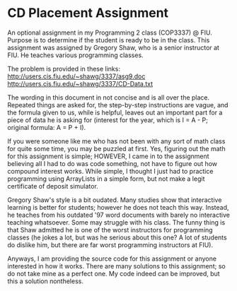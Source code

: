 # CD Placement Assignment
An optional assignment in my Programming 2 class (COP3337) @ FIU. Purpose is to determine if the student is ready to be in the class. This assignment was assigned by Gregory Shaw, who is a senior instructor at FIU. He teaches various programming classes.

The problem is provided in these links:
http://users.cis.fiu.edu/~shawg/3337/asg9.doc
http://users.cis.fiu.edu/~shawg/3337/CD-Data.txt

The wording in this document in not concise and is all over the place. Repeated things are asked for, the step-by-step instructions are vague, and the formula given to us, while is helpful, leaves out an important part for a piece of data he is asking for (interest for the year, which is I = A - P; original formula: A = P + I). 

If you were someone like me who has not been with any sort of math class for quite some time, you may be puzzled at first. Yes, figuring out the math for this assignment is simple; HOWEVER, I came in to the assignment believing all I had to do was code something, not have to figure out how compound interest works. While simple, I thought I just had to practice programming using ArrayLists in a simple form, but not make a legit certificate of deposit simulator.

Gregory Shaw's style is a bit oudated. Many studies show that interactive learning is better for students; however he does not teach this way. Instead, he teaches from his outdated '97 word documents with barely no interactive teaching whatsoever. Some may struggle with his class. The funny thing is that Shaw admitted he is one of the worst instructors for programming classes (he jokes a lot, but was he serious about this one? A lot of students do dislike him, but there are far worst programming instructors at FIU).

Anyways, I am providing the source code for this assignment or anyone interested in how it works. There are many solutions to this assignment; so do not take mine as a perfect one. My code indeed can be improved, but this a solution nontheless.
